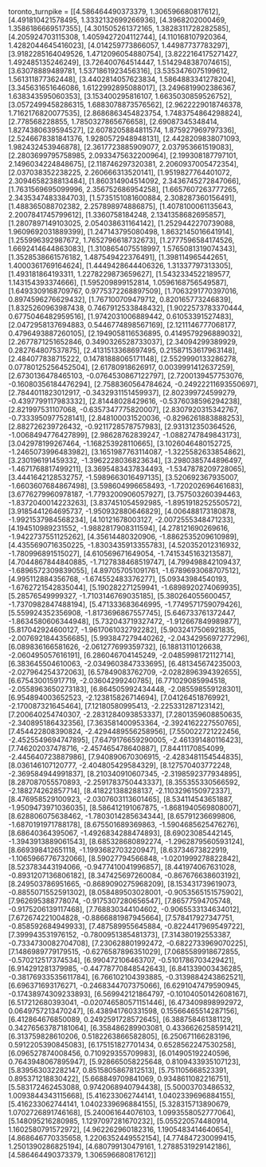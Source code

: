 toronto_turnpike = [[4.586464490373379, 1.306596680817612],
[4.491810421578495, 1.3332132699266936],
[4.3968202000469, 1.3586186669517355],
[4.301505261372165, 1.3828311728282585],
[4.205924703115308, 1.4059427204112744],
[4.110168107920364, 1.4282044645416023],
[4.014259773866057, 1.44987737783297],
[3.9182285164049526, 1.4712096054880754],
[3.8222164175271427, 1.492485135246249],
[3.726400764514447, 1.5142948387074615],
[3.63078889489781, 1.5371861923456316],
[3.5353476075199612, 1.561311877362448],
[3.4402814057623834, 1.5864883341278204],
[3.345631651646086, 1.6122992895088017],
[3.2496819902386367, 1.638343595060353],
[3.153400295816107, 1.6635030859526752],
[3.0572499458286315, 1.6883078873576562],
[2.9622229018746378, 1.7162176820077535],
[2.8686863454823754, 1.7483754864298824],
[2.778568228855, 1.7850327865676658],
[2.69087345348414, 1.8274380639594527],
[2.6078205884811574, 1.875927969797336],
[2.5246678381841376, 1.9280572948948131],
[2.4428209838071093, 1.982432453946878],
[2.3617723885909077, 2.037953661519083],
[2.2803699795758985, 2.0933475632200964],
[2.199308187797101, 2.1496034224848675],
[2.118746297320381, 2.2060937005472354],
[2.037038352238225, 2.260666313520141],
[1.9519827764401072, 2.3094658238813484],
[1.860314904514092, 2.3436745272847066],
[1.7631569695099996, 2.356752686954258],
[1.6657607263777265, 2.3435347483384703],
[1.5735151081600884, 2.308287360156491],
[1.488365088702382, 2.257898974886875],
[1.4078100061135643, 2.2007841745799612],
[1.3360758184248, 2.1341358682695857],
[1.2807897149103025, 2.054038631164142],
[1.2529442270739088, 1.9609692031889399],
[1.247143795080498, 1.8632145016641914],
[1.255996392987672, 1.7652796618732673],
[1.2777596584174526, 1.6692414644863083],
[1.3108654075518997, 1.5765081319074343],
[1.3528538661576182, 1.487549422376491],
[1.398114965442651, 1.4000361769164624],
[1.4449428644406326, 1.31337797313305],
[1.493181864193311, 1.2278229873659627],
[1.5432334522189577, 1.143154393374666],
[1.595209899152814, 1.0596168756549587],
[1.6493309168709767, 0.9775372268897509],
[1.7063291770397016, 0.8974596276629432],
[1.767100709479712, 0.820165773246839],
[1.8325260963987438, 0.7467912533848432],
[1.9022573783370444, 0.6775046482959516],
[1.9742031006889442, 0.61053391527483],
[2.0472958137694883, 0.5446774898567169],
[2.1211146777068177, 0.4796493887260105],
[2.1949058116536895, 0.4149579296889032],
[2.2677871251652846, 0.3490326528733037],
[2.34094299389929, 0.282764807537875],
[2.4131513368697495, 0.21587153617963148],
[2.484077838715222, 0.14781888065171148],
[2.5529990133286278, 0.07780125256452504],
[2.61780918626917, 0.0039991412637259],
[2.6730136478465103, -0.0764530867122797],
[2.7200139457753076, -0.16080356184476294],
[2.7588360564784624, -0.24922211693550697],
[2.7844011823012917, -0.3432931151459937],
[2.802399724599279, -0.4397799117983332],
[2.81448028429616, -0.5376038596294238],
[2.821997531107068, -0.6357347775820007],
[2.8307920315342767, -0.7333950977528141],
[2.848100031520036, -0.8296261883888253],
[2.882726239726432, -0.9211728578757983],
[2.931312350364526, -1.0068494776427899],
[2.98628762839247, -1.0882747849843173],
[3.042978199267464, -1.168253928110665],
[3.1026046480152725, -1.2465073996483982],
[3.1651987763114087, -1.3225582633854862],
[3.230196191459332, -1.3962228036823634],
[3.2980385744896497, -1.4671768817499211],
[3.3695483437834493, -1.5347878209728065],
[3.4441642128532757, -1.5989663016497135],
[3.520692367935007, -1.6603607684867498],
[3.598604996658493, -1.720202696461683],
[3.6776279960978187, -1.7793200906057927],
[3.757503260394463, -1.8372040014223263],
[3.837451054592985, -1.8951918252550572],
[3.9185441264695737, -1.950932880646829],
[4.006488173180878, -1.9921537984568234],
[4.10121678003127, -2.0072555348471233],
[4.194510989231552, -1.9882817908311594],
[4.278121690269616, -1.9422737551125262],
[4.35614480320906, -1.8862535209610989],
[4.4355690716350225, -1.8303435913355783],
[4.520352012316932, -1.780996891515027],
[4.610569671649054, -1.7415345163213587],
[4.7044867844840885, -1.7127838468519747],
[4.799498842109437, -1.6896572309839055],
[4.897057051091761, -1.6789693068707512],
[4.995112884356768, -1.674552483376277],
[5.09343984540193, -1.6762721542835044],
[5.190282271259941, -1.6898920274069935],
[5.28576549999327, -1.7103146769035185],
[5.380264055600457, -1.7370982847488194],
[5.471333683646995, -1.7749571759079426],
[5.559924352356908, -1.8173696867557745],
[5.646733761372447, -1.8634580606344948],
[5.732043719327472, -1.912667849989877],
[5.817042924600127, -1.9617061032792282],
[5.9032417506921835, -2.0076921844356685],
[5.993847279440262, -2.0434295697277296],
[6.089836166581626, -2.061277699359732],
[6.18813110126638, -2.060495057616191],
[6.286046704145249, -2.0485998172112714],
[6.383645504610063, -2.0349603847333695],
[6.481345674235003, -2.027964254372063],
[6.57849083762709, -2.0282896394392655],
[6.675430015917719, -2.03604299240785],
[6.771029085994518, -2.0558963650273183],
[6.864505992434448, -2.085598559128301],
[6.954894003652523, -2.123815826714694],
[7.041264518769921, -2.170087321645464],
[7.12180580995413, -2.225331287123142],
[7.200640254740307, -2.2831284093853337],
[7.2801359608850635, -2.340895186432356],
[7.363581400953364, -2.3924162227550765],
[7.454422808390824, -2.4294489556258956],
[7.550022721222456, -2.4525549694747895],
[7.6479176659290005, -2.461391480116423],
[7.746202037478716, -2.457465478640887],
[7.84411170854099, -2.445640723887986],
[7.940890670306915, -2.4283481154544835],
[8.036146107120777, -2.404805429584329],
[8.127570403772248, -2.369584944991837],
[8.210340910607345, -2.3198592377934895],
[8.287087055570893, -2.2591783750443337],
[8.355355330566592, -2.188274262857714],
[8.418221388288137, -2.1103296150972337],
[8.476958529100923, -2.0307603113601465],
[8.534114543651887, -1.9509473971036035],
[8.586412191067875, -1.8681940569808007],
[8.628806075638462, -1.7803014285634344],
[8.65791236699806, -1.6870191971788178],
[8.675501689369863, -1.5904685625476276],
[8.68640364395067, -1.4926834288474893],
[8.69023085442145, -1.3943913889061543],
[8.685328680892274, -1.2962879560593124],
[8.669398412651118, -1.1993682703220947],
[8.63734673822919, -1.1065966776732066],
[8.59027794566848, -1.0201999278822842],
[8.523783443194066, -0.9477410041996857],
[8.441974067631028, -0.8931207136806182],
[8.347425697260084, -0.867676638603192],
[8.249503786951665, -0.8689090275968209],
[8.153431739619073, -0.8855071552591302],
[8.058489503028001, -0.9053565151575902],
[7.962695388778074, -0.9175307280656547],
[7.86577594705748, -0.9175206139117468],
[7.768830344104602, -0.9065533134634012],
[7.672674221004828, -0.8866881987945664],
[7.578417927347751, -0.858592684949933],
[7.487589955645884, -0.8224417969549722],
[7.399943531976152, -0.7800951385481373],
[7.314380192553387, -0.7334730082704708],
[7.230628801992472, -0.6822733969070225],
[7.1486989779179515, -0.6276587896351029],
[7.0685589918672855, -0.570212517374534],
[6.990472106463707, -0.5101786703429421],
[6.914291281379985, -0.44778770848542643],
[6.841339003436285, -0.38176933535611784],
[6.766102104393885, -0.3139884243862521],
[6.696371693176271, -0.2468344707375066],
[6.6291047479590945, -0.17438974309233893],
[6.569942121864797, -0.10104050142608167],
[6.517212680393041, -0.020746580571151446],
[6.473409898992972, 0.0649757213470247],
[6.438941760331598, 0.15566465514287156],
[6.412864676850089, 0.2492591728572645],
[6.388758461381129, 0.34276563787181064],
[6.358486289903081, 0.4336626258591421],
[6.313759828610206, 0.5182263866582805],
[6.250671166283196, 0.5912205390845083],
[6.175151827701434, 0.6528562247530258],
[6.096527874008456, 0.710929355709983],
[6.014905192240596, 0.7643948067895947],
[5.928665058225648, 0.8109433935107123],
[5.839563032282147, 0.8515805867812513],
[5.751105668523391, 0.895371218830422],
[5.668849709841069, 0.9348611082216751],
[5.583172462453088, 0.9742068940794438],
[5.50003703486532, 1.0093844343115668],
[5.416233062744141, 1.0402339696884155],
[5.416233062744141, 1.0402339696884155],
[5.328315713890679, 1.0702726891746168],
[5.240061644076103, 1.0993558052777064],
[5.148095216280985, 1.1297097281670232],
[5.055220574480914, 1.1602580791572972],
[4.962262960182316, 1.1905483414640654],
[4.868646770335658, 1.2206352449552154],
[4.774847230099415, 1.2501390286825194],
[4.680799130479161, 1.2788531929142186],
[4.586464490373379, 1.306596680817612]]
